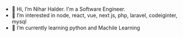 - 👋 Hi, I’m Nihar Halder. I'm a Software Engineer. 
- 👀 I’m interested in node, react, vue, next js, php, laravel, codeiginter, mysql 
- 🌱 I’m currently learning python and Machile Learning
